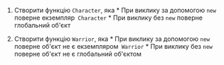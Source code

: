 1. Створити функцію `Character`, яка
        * При виклику за допомогою `new` поверне екземпляр` Character`
        * При виклику без `new` поверне глобальний об'єкт

2. Створити функцію `Warrior`, яка
        * При виклику за допомогою `new` поверне об'єкт не є екземпляром` Warrior`
        * При виклику без `new` поверне об'єкт не є глобальний об'єктом